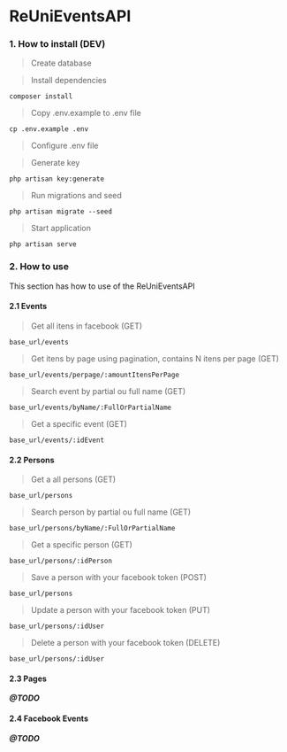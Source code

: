 # ReUniEventsAPI

### 1. How to install (DEV)

> Create database

> Install dependencies

```
composer install
```

> Copy .env.example to .env file

```
cp .env.example .env
```

> Configure .env file

> Generate key

```
php artisan key:generate
```

> Run migrations and seed

```
php artisan migrate --seed
```

> Start application
```
php artisan serve
```

### 2. How to use

This section has how to use of the ReUniEventsAPI

#### 2.1 Events

> Get all itens in facebook (GET)

```
base_url/events
```


> Get itens by page using pagination, contains N itens per page (GET)

```
base_url/events/perpage/:amountItensPerPage
```
> Search event by partial ou full name (GET)

```
base_url/events/byName/:FullOrPartialName
```

> Get a specific event (GET)

```
base_url/events/:idEvent
```

#### 2.2 Persons

> Get a all persons (GET)

```
base_url/persons
```

> Search person by partial ou full name (GET)

```
base_url/persons/byName/:FullOrPartialName
```

> Get a specific person (GET)

```
base_url/persons/:idPerson
```

> Save a person with your facebook token (POST)

```
base_url/persons
```

> Update a person with your facebook token (PUT)

```
base_url/persons/:idUser
```


> Delete a person with your facebook token (DELETE)

```
base_url/persons/:idUser
```

#### 2.3 Pages

**_@TODO_**


#### 2.4 Facebook Events

**_@TODO_**
